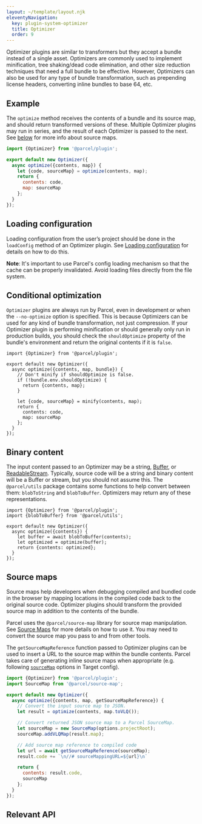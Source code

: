 ```yaml
---
layout: ~/template/layout.njk
eleventyNavigation:
  key: plugin-system-optimizer
  title: Optimizer
  order: 9
---
```


Optimizer plugins are similar to transformers but they accept a bundle instead of a single asset. Optimizers are commonly used to implement minification, tree shaking/dead code elimination, and other size reduction techniques that need a full bundle to be effective. However, Optimizers can also be used for any type of bundle transformation, such as prepending license headers, converting inline bundles to base 64, etc.

## Example

The `optimize` method receives the contents of a bundle and its source map, and should return transformed versions of these. Multiple Optimizer plugins may run in series, and the result of each Optimizer is passed to the next. See [below](#source-maps) for more info about source maps.

```javascript
import {Optimizer} from '@parcel/plugin';

export default new Optimizer({
  async optimize({contents, map}) {
    let {code, sourceMap} = optimize(contents, map);
    return {
      contents: code,
      map: sourceMap
    };
  }
});
```

## Loading configuration

Loading configuration from the user’s project should be done in the `loadConfig` method of an Optimizer plugin. See [Loading configuration](/plugin-system/authoring-plugins/#loading-configuration) for details on how to do this.

<warning>

**Note**: It's important to use Parcel's config loading mechanism so that the cache can be properly invalidated. Avoid loading files directly from the file system.

</warning>

## Conditional optimization

`Optimizer` plugins are always run by Parcel, even in development or when the `--no-optimize` option is specified. This is because Optimizers can be used for any kind of bundle transformation, not just compression. If your Optimizer plugin is performing minification or should generally only run in production builds, you should check the `shouldOptimize` property of the bundle's environment and return the original contents if it is `false`.

```javascript/5-8
import {Optimizer} from '@parcel/plugin';

export default new Optimizer({
  async optimize({contents, map, bundle}) {
    // Don't minify if shouldOptimize is false.
    if (!bundle.env.shouldOptimize) {
      return {contents, map};
    }

    let {code, sourceMap} = minify(contents, map);
    return {
      contents: code,
      map: sourceMap
    };
  }
});
```

## Binary content

The input content passed to an Optimizer may be a string, [Buffer](https://nodejs.org/api/buffer.html), or [ReadableStream](https://nodejs.org/api/stream.html#stream_readable_streams). Typically, source code will be a string and binary content will be a Buffer or stream, but you should not assume this. The `@parcel/utils` package contains some functions to help convert between them: `blobToString` and `blobToBuffer`. Optimizers may return any of these representations.

```javascript/5
import {Optimizer} from '@parcel/plugin';
import {blobToBuffer} from '@parcel/utils';

export default new Optimizer({
  async optimize({contents}) {
    let buffer = await blobToBuffer(contents);
    let optimized = optimize(buffer);
    return {contents: optimized};
  }
});
```

## Source maps

Source maps help developers when debugging compiled and bundled code in the browser by mapping locations in the compiled code back to the original source code. Optimizer plugins should transform the provided source map in addition to the contents of the bundle.

Parcel uses the `@parcel/source-map` library for source map manipulation. See [Source Maps](/plugin-system/source-maps/) for more details on how to use it. You may need to convert the source map you pass to and from other tools.

The `getSourceMapReference` function passed to Optimizer plugins can be used to insert a URL to the source map within the bundle contents. Parcel takes care of generating inline source maps when appropriate (e.g. following [`sourceMap`](/features/targets.md#sourcemap) options in Target config).

```javascript
import {Optimizer} from '@parcel/plugin';
import SourceMap from '@parcel/source-map';

export default new Optimizer({
  async optimize({contents, map, getSourceMapReference}) {
    // Convert the input source map to JSON.
    let result = optimize(contents, map.toVLQ());

    // Convert returned JSON source map to a Parcel SourceMap.
    let sourceMap = new SourceMap(options.projectRoot);
    sourceMap.addVLQMap(result.map);

    // Add source map reference to compiled code
    let url = await getSourceMapReference(sourceMap);
    result.code += `\n//# sourceMappingURL=${url}\n`

    return {
      contents: result.code,
      sourceMap
    };
  }
});
```

## Relevant API

<include src="optimizer.html"></include>
